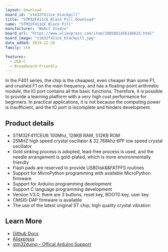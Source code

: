 ```yaml
---
layout: download
board_id: "stm32f411ce_blackpill"
title: "STM32F411CE Black Pill Download"
name: "STM32F411CE Black Pill"
manufacturer: "WeAct Studio"
board_url: "https://www.aliexpress.com/item/1005001456186625.html"
board_image: "stm32f411ce_blackpill.jpg"
date_added: 2019-12-20
family: stm

features:
  - USB-C
  - Breadboard-Friendly
---
```

In the F401 series, the chip is the cheapest, even cheaper than some F1, and crushed F1 on the main frequency, and has a floating-point arithmetic module, the IO port contains all the basic functions. Therefore, it is possible to provide a learning platform with a very high cost performance for beginners. In practical applications, it is not because the computing power is insufficient, and the IO port is incomplete and hinders development.

## Product details

* STM32F411CEU6 100Mhz, 128KB RAM, 512KB ROM
* 25MHZ high speed crystal oscillator & 32.768khz 6PF low speed crystal oscillator
* Gold sinking process is adopted, lead-free process is used, and the needle arrangement is gold-plated, which is more environmentally friendly
* Flash pads are reserved to provide USBDisk&&FATFFS routines
* Support for MicroPython programming with available MicroPython firmware
* Support for Arduino programming development
* Support C language programming development
* Version V3.0, there are 3 buttons, reset key, BOOT0 key, user key
* CMSIS-DAP firmware is available
* The use of the latest original ST chip, high quality crystal vibration

## Learn More
* [Github Docs](https://github.com/WeActTC/MiniF4-STM32F4x1)
* [Aliexpress](https://www.aliexpress.com/item/1005001456186625.html)
* [stm32duino - Offical Arduino Support](https://github.com/stm32duino/Arduino_Core_STM32)
